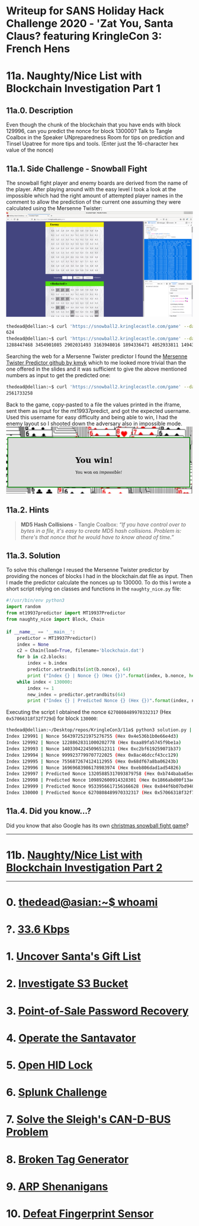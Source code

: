 # Writeup for SANS Holiday Hack Challenge 2020 - 'Zat You, Santa Claus? featuring KringleCon 3: French Hens
# 11a. Naughty/Nice List with Blockchain Investigation Part 1
## 11a.0. Description
Even though the chunk of the blockchain that you have ends with block 129996, can you predict the nonce for block 130000? Talk to Tangle Coalbox in the Speaker UNpreparedness Room for tips on prediction and Tinsel Upatree for more tips and tools. (Enter just the 16-character hex value of the nonce)
## 11a.1. Side Challenge - Snowball Fight
The snowball fight player and enemy boards are derived from the name of the player. After playing around with the easy level I took a look at the impossible which had the right amount of attempted player names in the comment to allow the prediction of the current one assuming they were calculated using the Mersenne Twister:
![impossible_board](imgs/00_snowball.png)
```bash
thedead@dellian:~$ curl 'https://snowball2.kringlecastle.com/game' --data-raw 'difficulty=3' 2>/dev/null | grep "Not random enough" | wc -l
624
thedead@dellian:~$ curl 'https://snowball2.kringlecastle.com/game' --data-raw 'difficulty=3' 2>/dev/null | grep "Not random enough" | tr -d " \-Notrandmeugh" | sed --expression=':a;N;$!ba;s/\n/ /g'
1288447468 3454901085 2902031493 3163948016 1894336471 4052933811 1494316506 4253266242 2831048658 2988909930 345231510 663801031 1937635642 3976207603 1764151708 1962383725 656059445 102126933 1921770404 681380905 949846570 2884335345 1631651297 2619795212 4120270078 2530159621 1964470970 1860578706 2526867018 3274061153 2493559973 2140506419 1304262930 1945051353 3686897928 3954165592 1482771331 1606844906 3969134556 2403577977 3233668319 2471467477 1145709687 346994472 4136031514 2234283628 126386100 328102043 1147441594 1848272344 498615598 3947861788 3684404142 2940417340 3849998364 529804910 640675542 237055530 521809030 3677044935 4070110516 3002077485 2300865155 57889643 1436940733 3073951628 1583249997 1555271140 774045188 588910400 1972990420 963124439 1169221831 2267892228 1435922692 4026710146 1818423804 2940405181 3506356156 1397705691 3310092867 1556098989 4140891566 3800359625 558743277 2968947850 1433937561 1196654856 4032647481 2643147226 2878395870 3047823278 1985391844 3196570438 986493479 1805482736 1567306132 3682004227 1060000695 2515520413 4001801646 2972579940 2433193850 1828035375 423581746 480857568 615939602 3015483539 557141874 544077229 2888051324 110133900 3248947602 1172316241 331758284 371572707 381793816 2296366317 2994951138 2904459455 3835377318 984825845 3159175877 3240238136 558012818 95241706 3659079503 538059373 2621603526 100424878 2555843904 1536228946 3474860086 374128569 3395772290 3059998362 3841278653 1600158401 4116027681 298856918 2675286369 1734171347 726427177 3038497354 1892246389 1704077779 3403648489 807198799 4014520809 2370622231 820449812 3694836104 3472366313 3002838453 723121141 197790052 2524362047 2738212512 1205955222 846348883 1360907425 3988359079 747598964 590955344 780345146 3054161557 933629325 2570839029 260688698 2313207089 1529587589 318010393 2275100284 3602093893 3396201690 2450168070 1005794296 4021304480 2169725342 3462309926 2163350486 455173918 2582685450 841411172 1097142353 1210612585 3786108772 4091976406 2274388270 1002809018 3078964693 250652629 722556221 1483390641 1220123403 620651817 1010436923 3014646194 2893321215 2930525585 1905318693 583727704 1993705908 4095058256 58041364 402397312 3720941230 822258186 2188136420 2349954348 1769788839 3154420457 796376674 985279888 4007389139 2133938658 2418224517 823475365 2216686511 1022735360 3258841165 434862274 3784782231 3315298411 3905371782 2686733563 2462741003 1766931042 3498672095 458841762 2687505715 3637850542 4277620073 2641192850 3641878364 2016366774 1967690071 3688836875 2724850168 1524361303 3159990532 2536843726 458443654 2465990864 249507246 4197095421 3941687423 432013694 3489224537 4236298814 2067448541 1106773177 3767483473 3804057320 1178552177 4255594207 2838279020 4034195907 1282831524 441048154 3500114373 3729516038 2510035589 3375953502 3273609465 272514881 2861075248 197080880 3516431223 1445620889 4294686768 1057118763 621673668 553806883 1192153429 1181558700 3996821262 3415966606 3249162685 4222259690 2490358476 427822897 1873796509 2909695826 2060438738 4141421055 829219606 2625400175 3894950676 1374035521 481806185 4095697376 4130219432 3955457347 2919165332 4104607696 4064049926 2582740643 1434425891 346533649 1294418969 308644048 1439709043 3625099405 2424640944 2552528127 2594271644 863712248 371534764 2099650161 3762687312 2108727935 651546474 3183279698 1975969757 568979984 3902313928 257011746 1285043701 1217189320 3189937269 988189545 2745451827 4194046273 1938808058 3103034461 2519986634 1794888204 1547578324 1025313974 3432094792 3558912385 1830818171 1768490972 1219640352 3943853987 2826614734 2000577003 2650468543 4179336313 2814150497 3184091034 2816024954 847143706 504318373 1514379282 150283753 3342230359 4234344586 1048115512 2980431106 4067802641 1526531753 3257903996 1452309124 2568299871 2784659520 1500525636 1472859135 881211454 1639088511 3057104132 1966148990 99367945 3142350655 180967158 355163415 1597144514 1135445608 788334642 1819501979 1088832439 2252882613 575401022 1694959767 1370149553 3407090234 2003228271 1222200346 3332784496 4202161738 545987956 4011845957 2667511766 1560407827 3277669878 416364923 4244133118 1009135815 2626089004 1285370326 2113180977 1840680831 1365311634 166588528 1089276964 3341324394 1694069207 2236931943 1714596768 3253483240 2683945760 3516376886 3489651546 420450464 2255220696 2938330098 845701814 3676543149 2429792214 2442484714 782657840 20736620 2938094340 209793228 2572965068 2762851710 1274719964 3634563954 2205942884 1752334911 2955632081 4127989706 2475040343 1904058512 22153810 3662702831 2532712864 32662129 3879870252 2584891089 2080750493 2393750940 633218795 614311090 970867057 2640135383 170500764 1773318251 2343747425 1484126070 2847901866 1589252198 3196681651 1667584655 1388489168 1014247292 2547572429 685628588 3907409409 2018039507 1635626790 2356260360 2143985838 3305271915 2911744115 1827832883 1381467437 3442080166 3846525321 3216932881 4027021527 4143596491 3048513746 3249359983 2521382603 3678768155 1812583608 936966233 1955393999 1300433886 2312347581 3897483049 1807797734 1910744015 2241393841 526241518 1927784687 3677212725 2529921050 4040618343 914535463 1102337243 285133258 3612283737 3018660580 400110146 1642116871 3473455244 3388306443 526579636 2242915250 2052138511 1196179575 3474942832 53141030 1806714736 681838617 1634378237 221701859 3482519379 101439748 3908508266 1557155947 947648440 3973542705 221407723 393592186 3548531946 2418519069 2031791453 1956485308 1733332905 3326459934 696595703 2399269056 2588690532 2418704707 3117627838 851549985 369892732 2787300441 2270381770 3504832997 3644831278 2605105023 3525038254 3846102699 4018048125 1884707439 1209377268 723531579 7928540 2003876600 2083507343 3501648786 1316124289 1539611653 3509043816 1998322134 4224357036 3980158707 1163684337 612138298 1858227867 2311666531 1037115219 3537954857 4245004571 809377748 4056037820 1168989742 144253569 2889990242 1672200105 822141776 1681970615 3468946294 28515636 2071013391 2112973986 3548564632 2966987531 3296388692 1822387812 3146627155 2051154234 819928666 3198502845 4071242949 4063091401 2123177747 2011312452 3361526760 498683290 803008465 1853552506 3209303066 3101009563 3004122177 4051331522 598106144 3171363139 2720561553 3027456325 3390647148 612473762 1102821800 4067606633 3894797261 1991114139 1282185005 789642129 440707103 3484081643 301631246 2203997998 3019730426 49492783 3910307423 3178364361 3399330048 3163518980 3689592238 1155838890 4054016629 671547652 1763958437 3951007463 3204721039 895586824 2420292643 1940201139 2869028101 3462271426 3643146455 3224836929 396796456 3021298703 316947864 3454795732 2794125321 3532160923 498367787
```
Searching the web for a Mersenne Twister predictor I found the [Mersenne Twister Predictor github by kmyk](https://github.com/kmyk/mersenne-twister-predictor) which to me looked more trivial than the one offered in the slides and it was sufficient to give the above mentioned numbers as input to get the predicted one:
```bash
thedead@dellian:~$ curl 'https://snowball2.kringlecastle.com/game' --data-raw 'difficulty=3' 2>/dev/null | grep "Not random enough" | tr -d " \-Notrandomenough" | mt19937predict | head -n 1
2561733258
```
Back to the game, copy-pasted to a file the values printed in the iframe, sent them as input for the mt19937predict, and got the expected username. Used this username for easy difficulty and being able to win, I had the enemy layout so I shooted down the adversary also in impossible mode.  
![wonimpossible](imgs/01_wonimpossible.png)

## 11a.2. Hints
> **MD5 Hash Collisions** - Tangle Coalbox: *“If you have control over to bytes in a file, it's easy to create MD5 hash collisions. Problem is: there's that nonce that he would have to know ahead of time.”*

## 11a.3. Solution
To solve this challenge I reused the Mersenne Twister predictor by providing the nonces of blocks I had in the blockchain.dat file as input. Then I made the predictor calculate the nonces up to 130000. To do this I wrote a short script relying on classes and functions in the `naughty_nice.py` file:
```python
#!/usr/bin/env python3
import random
from mt19937predictor import MT19937Predictor
from naughty_nice import Block, Chain

if __name__ == '__main__':
    predictor = MT19937Predictor()
    index = None
    c2 = Chain(load=True, filename='blockchain.dat')
    for b in c2.blocks:
        index = b.index
        predictor.setrandbits(int(b.nonce), 64)
        print ("Index {} | Nonce {} (Hex {})".format(index, b.nonce, hex(b.nonce)))
    while index < 130000:
        index += 1
        new_index = predictor.getrandbits(64)
        print ("Index {} | Predicted Nonce {} (Hex {})".format(index, new_index, hex(new_index)))
```
Executing the script I obtained the nonce `6270808489970332317` (Hex `0x57066318f32f729d`) for block `130000`:
```bash
thedead@dellian:~/Desktop/repos/KringleCon3/11a$ python3 solution.py | tail 
Index 129991 | Nonce 5643972521975276755 (Hex 0x4e536b1b0e66e4d3)
Index 129992 | Nonce 12288628311000202778 (Hex 0xaa89fa5745f9be1a)
Index 129993 | Nonce 14033042245096512311 (Hex 0xc2bf619259071b37)
Index 129994 | Nonce 9999237799707722025 (Hex 0x8ac46dccf43cc129)
Index 129995 | Nonce 7556872674124112955 (Hex 0x68df67a8ba06243b)
Index 129996 | Nonce 16969683986178983974 (Hex 0xeb806dad1ad54826)
Index 129997 | Predicted Nonce 13205885317093879758 (Hex 0xb744baba65ed6fce)
Index 129998 | Predicted Nonce 109892600914328301 (Hex 0x1866abd00f13aed)
Index 129999 | Predicted Nonce 9533956617156166628 (Hex 0x844f6b07bd9403e4)
Index 130000 | Predicted Nonce 6270808489970332317 (Hex 0x57066318f32f729d)
```
## 11a.4. Did you know…?
Did you know that also Google has its own [christmas snowball fight game](https://santatracker.google.com/snowball.html)? 

---
# 11b. [Naughty/Nice List with Blockchain Investigation Part 2](../11b.%20Naughty-Nice%20List%20with%20Blockchain%20Investigation%20Part%202/README.md)

---
# 0. [thedead@asian:~$ whoami](../README.md)
# ?. [33.6 Kbps](../%20%3F.%2033.6%20Kbps/README.md)
# 1. [Uncover Santa's Gift List](../01.%20Uncover%20Santa's%20Gift%20List/README.md)
# 2. [Investigate S3 Bucket](../02.%20Investigate%20S3%20Bucket/README.md)
# 3. [Point-of-Sale Password Recovery](../03.%20Point-of-Sale%20Password%20Recovery/README.md)
# 4. [Operate the Santavator](../04.%20Operate%20the%20Santavator/README.md)
# 5. [Open HID Lock](../05.%20Open%20HID%20Lock/README.md)
# 6. [Splunk Challenge](../06.%20Splunk%20Challenge/README.md)
# 7. [Solve the Sleigh's CAN-D-BUS Problem](../07.%20Solve%20the%20Sleigh's%20CAN-D-BUS%20Problem/README.md)
# 8. [Broken Tag Generator](../08.%20Broken%20Tag%20Generator/README.md)
# 9. [ARP Shenanigans](../09.%20ARP%20Shenanigans/README.md)
# 10. [Defeat Fingerprint Sensor](../10.%20Defeat%20Fingerprint%20Sensor/README.md)